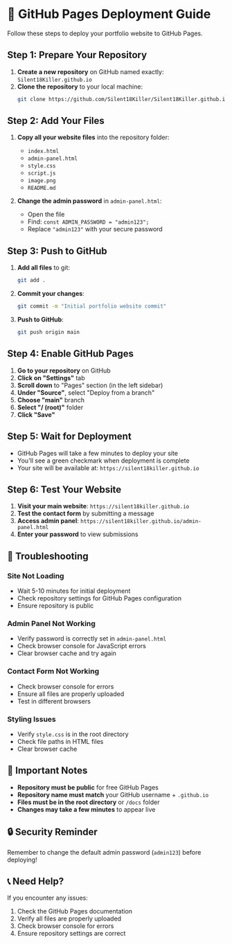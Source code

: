 # 🚀 GitHub Pages Deployment Guide

Follow these steps to deploy your portfolio website to GitHub Pages.

## Step 1: Prepare Your Repository

1. **Create a new repository** on GitHub named exactly: `Silent18Killer.github.io`
2. **Clone the repository** to your local machine:
   ```bash
   git clone https://github.com/Silent18Killer/Silent18Killer.github.io.git
   ```

## Step 2: Add Your Files

1. **Copy all your website files** into the repository folder:
   - `index.html`
   - `admin-panel.html`
   - `style.css`
   - `script.js`
   - `image.png`
   - `README.md`

2. **Change the admin password** in `admin-panel.html`:
   - Open the file
   - Find: `const ADMIN_PASSWORD = "admin123";`
   - Replace `"admin123"` with your secure password

## Step 3: Push to GitHub

1. **Add all files** to git:
   ```bash
   git add .
   ```

2. **Commit your changes**:
   ```bash
   git commit -m "Initial portfolio website commit"
   ```

3. **Push to GitHub**:
   ```bash
   git push origin main
   ```

## Step 4: Enable GitHub Pages

1. **Go to your repository** on GitHub
2. **Click on "Settings"** tab
3. **Scroll down** to "Pages" section (in the left sidebar)
4. **Under "Source"**, select "Deploy from a branch"
5. **Choose "main"** branch
6. **Select "/ (root)"** folder
7. **Click "Save"**

## Step 5: Wait for Deployment

- GitHub Pages will take a few minutes to deploy your site
- You'll see a green checkmark when deployment is complete
- Your site will be available at: `https://silent18killer.github.io`

## Step 6: Test Your Website

1. **Visit your main website**: `https://silent18killer.github.io`
2. **Test the contact form** by submitting a message
3. **Access admin panel**: `https://silent18killer.github.io/admin-panel.html`
4. **Enter your password** to view submissions

## 🔧 Troubleshooting

### Site Not Loading
- Wait 5-10 minutes for initial deployment
- Check repository settings for GitHub Pages configuration
- Ensure repository is public

### Admin Panel Not Working
- Verify password is correctly set in `admin-panel.html`
- Check browser console for JavaScript errors
- Clear browser cache and try again

### Contact Form Not Working
- Check browser console for errors
- Ensure all files are properly uploaded
- Test in different browsers

### Styling Issues
- Verify `style.css` is in the root directory
- Check file paths in HTML files
- Clear browser cache

## 📝 Important Notes

- **Repository must be public** for free GitHub Pages
- **Repository name must match** your GitHub username + `.github.io`
- **Files must be in the root directory** or `/docs` folder
- **Changes may take a few minutes** to appear live

## 🔒 Security Reminder

Remember to change the default admin password (`admin123`) before deploying!

## 📞 Need Help?

If you encounter any issues:
1. Check the GitHub Pages documentation
2. Verify all files are properly uploaded
3. Check browser console for errors
4. Ensure repository settings are correct 